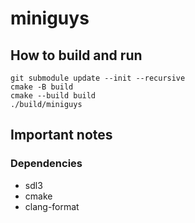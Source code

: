 # miniguys

## How to build and run
```
git submodule update --init --recursive
cmake -B build
cmake --build build
./build/miniguys
``` 

## Important notes
### Dependencies
- sdl3 
- cmake
- clang-format
